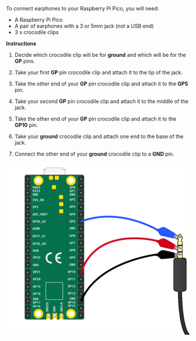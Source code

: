 To connect earphones to your Raspberry Pi Pico, you will need:

+ A Raspberry Pi Pico
+ A pair of earphones with a 3 or 5mm jack (not a USB end)
+ 3 x crocodile clips

**Instructions**

1. Decide which crocodile clip will be for **ground** and which will be for the **GP** pins.

2. Take your first **GP** pin crocodile clip and attach it to the tip of the jack.

3. Take the other end of your **GP** pin crocodile clip and attach it to the **GP5** pin.

4. Take your second **GP** pin crocodile clip and attach it to the middle of the jack.

5. Take the other end of your **GP** pin crocodile clip and attach it to the **GP10** pin.

6. Take your **ground** crocodile clip and attach one end to the base of the jack.

7. Connect the other end of your **ground** crocodile clip to a **GND** pin.

![A diagram showing earphones wired to a Raspberry Pi Pico.](images/earphones-wiring.png)
 